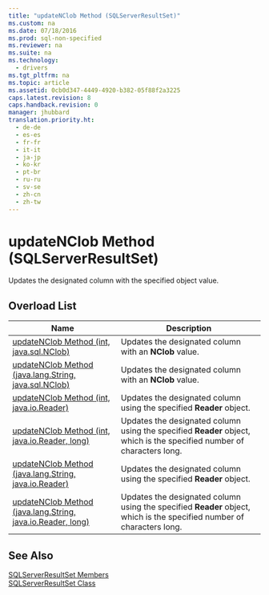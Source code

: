 ```yaml
---
title: "updateNClob Method (SQLServerResultSet)"
ms.custom: na
ms.date: 07/18/2016
ms.prod: sql-non-specified
ms.reviewer: na
ms.suite: na
ms.technology: 
  - drivers
ms.tgt_pltfrm: na
ms.topic: article
ms.assetid: 0cb0d347-4449-4920-b382-05f88f2a3225
caps.latest.revision: 8
caps.handback.revision: 0
manager: jhubbard
translation.priority.ht: 
  - de-de
  - es-es
  - fr-fr
  - it-it
  - ja-jp
  - ko-kr
  - pt-br
  - ru-ru
  - sv-se
  - zh-cn
  - zh-tw
---
```

# updateNClob Method (SQLServerResultSet)
  Updates the designated column with the specified object value.  
  
## Overload List  
  
|Name|Description|  
|----------|-----------------|  
|[updateNClob Method &#40;int, java.sql.NClob&#41;](../content/updateNClob-Method--int--java.sql.NClob-.md)|Updates the designated column with an **NClob** value.|  
|[updateNClob Method &#40;java.lang.String, java.sql.NClob&#41;](../content/updateNClob-Method--java.lang.String--java.sql.NClob-.md)|Updates the designated column with an **NClob** value.|  
|[updateNClob Method &#40;int, java.io.Reader&#41;](../content/updateNClob-Method--int--java.io.Reader-.md)|Updates the designated column using the specified **Reader** object.|  
|[updateNClob Method &#40;int, java.io.Reader, long&#41;](../content/updateNClob-Method--int--java.io.Reader--long-.md)|Updates the designated column using the specified **Reader** object, which is the specified number of characters long.|  
|[updateNClob Method &#40;java.lang.String, java.io.Reader&#41;](../content/updateNClob-Method--java.lang.String--java.io.Reader-.md)|Updates the designated column using the specified **Reader** object.|  
|[updateNClob Method &#40;java.lang.String, java.io.Reader, long&#41;](../content/updateNClob-Method--java.lang.String--java.io.Reader--long-.md)|Updates the designated column using the specified **Reader** object, which is the specified number of characters long.|  
  
## See Also  
 [SQLServerResultSet Members](../content/SQLServerResultSet-Members.md)   
 [SQLServerResultSet Class](../content/SQLServerResultSet-Class.md)  
  
  